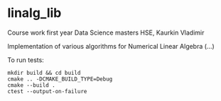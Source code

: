 # linalg_lib

Course work first year Data Science masters HSE, Kaurkin Vladimir

Implementation of various algorithms for Numerical Linear Algebra (...)

To run tests:

```shell
mkdir build && cd build
cmake .. -DCMAKE_BUILD_TYPE=Debug
cmake --build .
ctest --output-on-failure
```
